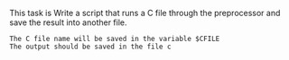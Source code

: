 This task is Write a script that runs a C file through the preprocessor and save the result into another file.

    The C file name will be saved in the variable $CFILE
    The output should be saved in the file c
